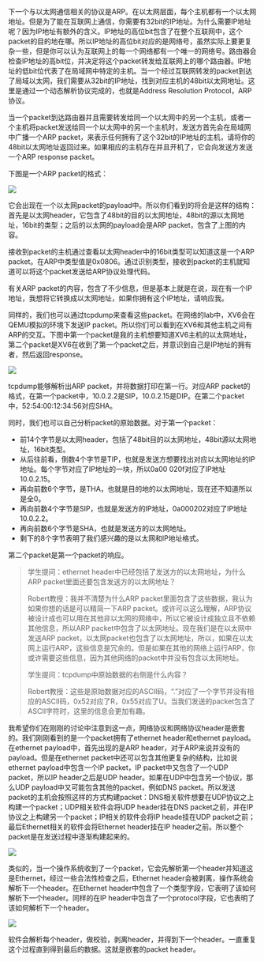 下一个与以太网通信相关的协议是ARP。在以太网层面，每个主机都有一个以太网地址。但是为了能在互联网上通信，你需要有32bit的IP地址。为什么需要IP地址呢？因为IP地址有额外的含义。IP地址的高位bit包含了在整个互联网中，这个packet的目的地在哪。所以IP地址的高位bit对应的是网络号，虽然实际上要更复杂一些，但是你可以认为互联网上的每一个网络都有一个唯一的网络号。路由器会检查IP地址的高bit位，并决定将这个packet转发给互联网上的哪个路由器。IP地址的低bit位代表了在局域网中特定的主机。当一个经过互联网转发的packet到达了局域以太网，我们需要从32bit的IP地址，找到对应主机的48bit以太网地址。这里是通过一个动态解析协议完成的，也就是Address Resolution Protocol，ARP协议。

当一个packet到达路由器并且需要转发给同一个以太网中的另一个主机，或者一个主机将packet发送给同一个以太网中的另一个主机时，发送方首先会在局域网中广播一个ARP packet，来表示任何拥有了这个32bit的IP地址的主机，请将你的48bit以太网地址返回过来。如果相应的主机存在并且开机了，它会向发送方发送一个ARP response packet。

下图是一个ARP packet的格式：

[![](https://github.com/huihongxiao/MIT6.S081/raw/master/.gitbook/assets/image%20(714).png)](https://github.com/huihongxiao/MIT6.S081/blob/master/.gitbook/assets/image%20\(714\).png)

它会出现在一个以太网packet的payload中。所以你们看到的将会是这样的结构：首先是以太网header，它包含了48bit的目的以太网地址，48bit的源以太网地址，16bit的类型；之后的以太网的payload会是ARP packet，包含了上图的内容。

接收到packet的主机通过查看以太网header中的16bit类型可以知道这是一个ARP packet。在ARP中类型值是0x0806。通过识别类型，接收到packet的主机就知道可以将这个packet发送给ARP协议处理代码。

有关ARP packet的内容，包含了不少信息，但是基本上就是在说，现在有一个IP地址，我想将它转换成以太网地址，如果你拥有这个IP地址，请响应我。

同样的，我们也可以通过tcpdump来查看这些packet。在网络的lab中，XV6会在QEMU模拟的环境下发送IP packet。所以你们可以看到在XV6和其他主机之间有ARP的交互。下图中第一个packet是我的主机想要知道XV6主机的以太网地址，第二个packet是XV6在收到了第一个packet之后，并意识到自己是IP地址的拥有者，然后返回response。

[![](https://github.com/huihongxiao/MIT6.S081/raw/master/.gitbook/assets/image%20(831).png)](https://github.com/huihongxiao/MIT6.S081/blob/master/.gitbook/assets/image%20\(831\).png)

tcpdump能够解析出ARP packet，并将数据打印在第一行。对应ARP packet的格式，在第一个packet中，10.0.2.2是SIP，10.0.2.15是DIP。在第二个packet中，52:54:00:12:34:56对应SHA。

同时，我们也可以自己分析packet的原始数据。对于第一个packet：

- 前14个字节是以太网header，包括了48bit目的以太网地址，48bit源以太网地址，16bit类型。
- 从后往前看，倒数4个字节是TIP，也就是发送方想要找出对应以太网地址的IP地址。每个字节对应了IP地址的一块，所以0a00 020f对应了IP地址10.0.2.15。
- 再向前数6个字节，是THA，也就是目的地的以太网地址，现在还不知道所以是全0。
- 再向前数4个字节是SIP，也就是发送方的IP地址，0a000202对应了IP地址10.0.2.2。
- 再向前数6个字节是SHA，也就是发送方的以太网地址。
- 剩下的8个字节表明了我们感兴趣的是以太网和IP地址格式。

第二个packet是第一个packet的响应。

> 学生提问：ethernet header中已经包括了发送方的以太网地址，为什么ARP packet里面还要包含发送方的以太网地址？
> 
> Robert教授：我并不清楚为什么ARP packet里面包含了这些数据，我认为如果你想的话是可以精简一下ARP packet。或许可以这么理解，ARP协议被设计成也可以用在其他非以太网的网络中，所以它被设计成独立且不依赖其他信息，所以ARP packet中包含了以太网地址。现在我们是在以太网中发送ARP packet，以太网packet也包含了以太网地址，所以，如果在以太网上运行ARP，这些信息是冗余的。但是如果在其他的网络上运行ARP，你或许需要这些信息，因为其他网络的packet中并没有包含以太网地址。
> 
> 学生提问：tcpdump中原始数据的右侧是什么内容？
> 
> Robert教授：这些是原始数据对应的ASCII码，“.”对应了一个字节并没有相应的ASCII码，0x52对应了R，0x55对应了U。当我们发送的packet包含了ASCII字符时，这里的信息会更加有趣。

我希望你们在刚刚的讨论中注意到这一点，网络协议和网络协议header是嵌套的。我们刚刚看到的是一个packet拥有了ethernet header和ethernet payload。在ethernet payload中，首先出现的是ARP header，对于ARP来说并没有的payload。但是在ethernet packet中还可以包含其他更复杂的结构，比如说ethernet payload中包含一个IP packet，IP packet中又包含了一个UDP packet，所以IP header之后是UDP header。如果在UDP中包含另一个协议，那么UDP payload中又可能包含其他的packet，例如DNS packet。所以发送packet的主机会按照这样的方式构建packet：DNS相关软件想要在UDP协议之上构建一个packet；UDP相关软件会将UDP header挂在DNS packet之前，并在IP协议之上构建另一个packet；IP相关的软件会将IP heade挂在UDP packet之前；最后Ethernet相关的软件会将Ethernet header挂在IP header之前。所以整个packet是在发送过程中逐渐构建起来的。

[![](https://github.com/huihongxiao/MIT6.S081/raw/master/.gitbook/assets/image%20(821).png)](https://github.com/huihongxiao/MIT6.S081/blob/master/.gitbook/assets/image%20\(821\).png)

类似的，当一个操作系统收到了一个packet，它会先解析第一个header并知道这是Ethernet，经过一些合法性检查之后，Ethernet header会被剥离，操作系统会解析下一个header。在Ethernet header中包含了一个类型字段，它表明了该如何解析下一个header。同样的在IP header中包含了一个protocol字段，它也表明了该如何解析下一个header。

[![](https://github.com/huihongxiao/MIT6.S081/raw/master/.gitbook/assets/image%20(825).png)](https://github.com/huihongxiao/MIT6.S081/blob/master/.gitbook/assets/image%20\(825\).png)

软件会解析每个header，做校验，剥离header，并得到下一个header。一直重复这个过程直到得到最后的数据。这就是嵌套的packet header。